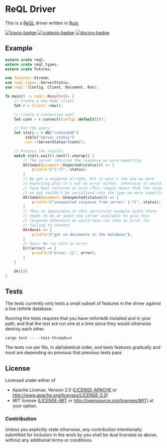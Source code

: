# ReQL Driver

This is a [ReQL] driver written in [Rust].

[![travis-badge][]][travis] [![cratesio-badge][]][cratesio] [![docsrs-badge][]][docsrs]

## Example

```rust
extern crate reql;
extern crate reql_types;
extern crate futures;

use futures::Stream;
use reql_types::ServerStatus;
use reql::{Config, Client, Document, Run};

fn main() -> reql::Result<()> {
    // Create a new ReQL client
    let r = Client::new();

    // Create a connection pool
    let conn = r.connect(Config::default())?;

    // Run the query
    let stati = r.db("rethinkdb")
        .table("server_status")
        .run::<ServerStatus>(conn)?;

    // Process the results
    match stati.wait().next().unwrap() {
        // The server returned the response we were expecting
        Ok(Some(Document::Expected(status))) => {
            println!("{:?}", status);
        }
        // We got a response alright, but it wasn't the one we were
        // expecting plus it's not an error either, otherwise it would
        // have been returned as such (This simply means that the response
        // we got couldn't be serialised into the type we were expecting)
        Ok(Some(Document::Unexpected(status))) => {
            println!("unexpected response from server: {:?}", status);
        }
        // This is impossible in this particular example since there
        // needs to be at least one server available to give this
        // response otherwise we would have run into an error for
        // failing to connect
        Ok(None) => {
            println!("got no documents in the database");
        }
        // Oops! We ran into an error
        Err(error) => {
            println!("error: {}", error);
        }
    }

    Ok(())
}
```

## Tests

The tests currently only tests a small subset of features in the driver against a live rethink database.

Running the tests requires that you have rethinkdb installed and in your path, and that the test are run
one at a time since they would otherwise destroy each other.

    cargo test -- --test-threads=1

The tests run per file, in alphabetical order, and tests features gradually and most are depending on
previous that previous tests pass

## License

Licensed under either of
* Apache License, Version 2.0 ([LICENSE-APACHE](LICENSE-APACHE) or http://www.apache.org/licenses/LICENSE-2.0)
* MIT license ([LICENSE-MIT](LICENSE-MIT) or http://opensource.org/licenses/MIT)
at your option.

### Contribution

Unless you explicitly state otherwise, any contribution intentionally submitted
for inclusion in the work by you shall be dual licensed as above, without any
additional terms or conditions.

[ReQL]: https://rethinkdb.com/api
[Rust]: https://rust-lang.org
[travis-badge]: https://travis-ci.org/RethinkDB/rethinkdb-rs.svg?branch=master
[travis]: https://travis-ci.org/RethinkDB/rethinkdb-rs
[cratesio-badge]: https://img.shields.io/crates/v/reql.svg
[cratesio]: https://crates.io/crates/reql
[docsrs-badge]: https://docs.rs/reql/badge.svg
[docsrs]: https://docs.rs/reql
